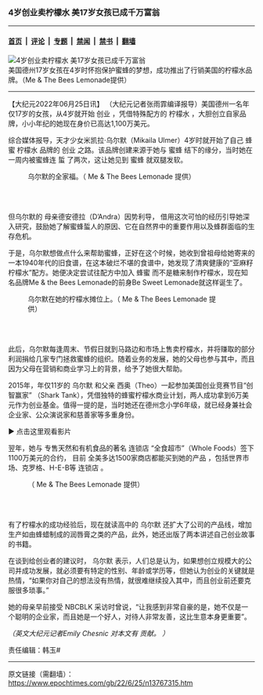 ### 4岁创业卖柠檬水 美17岁女孩已成千万富翁

---

#### [首页](../../../..?n13767315) &nbsp;|&nbsp; [评论](../../../../../epoch-comment?n13767315) &nbsp;|&nbsp; [专题](../../../../../epoch-special?n13767315) &nbsp;|&nbsp; [禁闻](../../../../../epoch-news?n13767315) &nbsp;|&nbsp; [禁书](../../../../../books?n13767315) &nbsp;|&nbsp; [翻墙](https://github.com/gfw-breaker/nogfw/blob/master/README.md?n13767315)


<div><img alt="4岁创业卖柠檬水 美17岁女孩已成千万富翁" class="attachment-djy_600_400 size-djy_600_400 wp-post-image" src="https://i.epochtimes.com/assets/uploads/2018/09/mikaila-2-600x400.jpg"/>
<div class="caption">
 美国德州17岁女孩在4岁时怀抱保护蜜蜂的梦想，成功推出了行销美国的柠檬水品牌。（Me &amp; The Bees Lemonade提供）
</div></div><hr/><div class="post_content" id="artbody" itemprop="articleBody">
 <!-- article content begin -->
 <p>
  【大纪元2022年06月25日讯】
  <span style="font-weight: 400;">
   （大纪元记者张雨霏编译报导）美国德州一名年仅17岁的女孩，从4岁就开始
   <ok href="https://www.epochtimes.com/gb/tag/%E5%88%9B%E4%B8%9A.html">
    创业
   </ok>
   ，凭借特殊配方的
   <ok href="https://www.epochtimes.com/gb/tag/%E6%9F%A0%E6%AA%AC%E6%B0%B4.html">
    柠檬水
   </ok>
   ，大胆创立自家品牌，小小年纪的她现在身价已高达1,100万美元。
  </span>
 </p>
 <p>
  <span style="font-weight: 400;">
   综合媒体报导，天才少女米凯拉‧乌尔默（Mikaila Ulmer）4岁时就开始了自己
   <ok href="https://www.epochtimes.com/gb/tag/%E8%9C%82%E8%9C%9C.html">
    蜂蜜
   </ok>
   <ok href="https://www.epochtimes.com/gb/tag/%E6%9F%A0%E6%AA%AC%E6%B0%B4.html">
    柠檬水
   </ok>
   品牌的
   <ok href="https://www.epochtimes.com/gb/tag/%E5%88%9B%E4%B8%9A.html">
    创业
   </ok>
   之路。该品牌创建来源于她与
   <ok href="https://www.epochtimes.com/gb/tag/%E8%9C%9C%E8%9C%82.html">
    蜜蜂
   </ok>
   结下的缘分，当时她在一周内被蜜蜂连
  </span>
  <span style="font-weight: 400;">
   蜇
  </span>
  <span style="font-weight: 400;">
   了两次，这让她见到
   <ok href="https://www.epochtimes.com/gb/tag/%E8%9C%9C%E8%9C%82.html">
    蜜蜂
   </ok>
   就双腿发软。
  </span>
 </p>
 <figure aria-describedby="caption-attachment-10727428" class="wp-caption aligncenter" id="attachment_10727428" style="width: 601px">
  <ok href="https://i.epochtimes.com/assets/uploads/2018/09/Ulmer-family.jpg" target="_blank">
   <img alt="" class="wp-image-10727428" src="https://i.epochtimes.com/assets/uploads/2018/09/Ulmer-family.jpg"/>
  </ok>
  <br/><figcaption class="wp-caption-text" id="caption-attachment-10727428">
   乌尔默的全家福。（
   <ok href="https://www.instagram.com/mikailasbees/">
    Me &amp; The Bees Lemonade
   </ok>
   提供）
  </figcaption><br/>
 </figure><br/>
 <p>
  <span style="font-weight: 400;">
   但乌尔默的
  </span>
  <span style="font-weight: 400;">
   母亲德安德拉（D’Andra）因势利导，
  </span>
  <span style="font-weight: 400;">
   借用这次可怕的经历引导她深入研究，鼓励她了解蜜蜂蜇人的原因、它在自然界中的重要作用以及蜂群面临的生存危机。
  </span>
 </p>
 <p>
  <span style="font-weight: 400;">
   于是，乌尔默想做点什么来帮助蜜蜂，正好在这个时候，她收到曾祖母给她寄来的一本1940年代的旧食谱，在这本破烂不堪的食谱中，她发现了清爽健康的“亚麻籽柠檬水”配方。她便决定尝试往配方中加入
   <ok href="https://www.epochtimes.com/gb/tag/%E8%9C%82%E8%9C%9C.html">
    蜂蜜
   </ok>
   而不是糖来制作柠檬水，现在知名品牌Me &amp; the Bees Lemonade的前身Be Sweet Lemonade就这样诞生了。
  </span>
 </p>
 <figure aria-describedby="caption-attachment-10727425" class="wp-caption aligncenter" id="attachment_10727425" style="width: 401px">
  <ok href="https://i.epochtimes.com/assets/uploads/2018/09/lemonade-stand.jpg" target="_blank">
   <img alt="" class="wp-image-10727425" src="https://i.epochtimes.com/assets/uploads/2018/09/lemonade-stand.jpg"/>
  </ok>
  <br/><figcaption class="wp-caption-text" id="caption-attachment-10727425">
   乌尔默在她的柠檬水摊位上。（
   <ok href="https://www.instagram.com/mikailasbees/">
    Me &amp; The Bees Lemonade
   </ok>
   提供）
  </figcaption><br/>
 </figure><br/>
 <p>
  <span style="font-weight: 400;">
   此后，乌尔默每逢周末、节假日就到马路边和市场上售卖柠檬水，并将赚取的部分利润捐给几家专门拯救蜜蜂的组织。随着业务的发展，她的父母也参与其中，而且因为父母在营销和商业学习上的背景，给予了她很大帮助。
  </span>
 </p>
 <p>
  <span style="font-weight: 400;">
   2015年，年仅11岁的
  </span>
  <span style="font-weight: 400;">
   乌尔默
  </span>
  <span style="font-weight: 400;">
   和父亲
  </span>
  <span style="font-weight: 400;">
   西奥（Theo）一起参加美国创业竞赛节目“创智赢家”
  </span>
  <span style="font-weight: 400;">
   （Shark Tank），凭借独特的蜂蜜柠檬水商业计划，两人成功拿到6万美元作为创业基金。值得一提的是，当时她还在德州念小学6年级，就已经身兼社会企业家、公众演说家和慈善家等多重身份。
  </span>
 </p>
 <p>
  ▶
  <ok href="https://www.youtube.com/watch?v=RJ7FtAPbmvU">
   点击这里观看影片
  </ok>
 </p>
 <p>
  <span style="font-weight: 400;">
   翌年，她与
  </span>
  <span style="font-weight: 400;">
   专售天然和有机食品的著名
   <ok href="https://www.epochtimes.com/gb/tag/%E8%BF%9E%E9%94%81%E5%BA%97.html">
    连锁店
   </ok>
   “全食超市”（Whole Foods）签下1100万美元的合约，
  </span>
  <span style="font-weight: 400;">
   目前
  </span>
  <span style="font-weight: 400;">
   全美多达1500家商店都能买到她的产品
  </span>
  <span style="font-weight: 400;">
   ，包括世界市场、克罗格、H-E-B等
   <ok href="https://www.epochtimes.com/gb/tag/%E8%BF%9E%E9%94%81%E5%BA%97.html">
    连锁店
   </ok>
   。
  </span>
 </p>
 <figure aria-describedby="caption-attachment-10727426" class="wp-caption aligncenter" id="attachment_10727426" style="width: 600px">
  <ok href="https://i.epochtimes.com/assets/uploads/2018/09/me-and-the-bees-lemonade.jpg" target="_blank">
   <img alt="" class="wp-image-10727426" src="https://i.epochtimes.com/assets/uploads/2018/09/me-and-the-bees-lemonade.jpg"/>
  </ok>
  <br/><figcaption class="wp-caption-text" id="caption-attachment-10727426">
   （
   <ok href="https://www.instagram.com/mikailasbees/">
    Me &amp; The Bees Lemonade
   </ok>
   提供）
  </figcaption><br/>
 </figure><br/>
 <p>
  <span style="font-weight: 400;">
   有了柠檬水的成功经验后，现在就读高中的
  </span>
  <span style="font-weight: 400;">
   乌尔默
  </span>
  <span style="font-weight: 400;">
   还扩大了公司的产品线，增加生产如由蜂蜡制成的润唇膏之类的产品，此外，她还出版了两本讲述自己创业故事的书籍。
  </span>
 </p>
 <p>
  <span style="font-weight: 400;">
   在谈到给创业者的建议时，
  </span>
  <span style="font-weight: 400;">
   乌尔默
  </span>
  <span style="font-weight: 400;">
   表示，人们总是认为，如果想创立规模大的公司并成功发展，就必须要有特定的性别、年龄或学历等，但她认为创业的关键就是热情，“如果你对自己的想法没有热情，就很难继续投入其中，而且创业前还要克服很多琐事。”
  </span>
 </p>
 <p>
  <span style="font-weight: 400;">
   她的母亲早前接受
   <ok href="https://www.nbcnews.com/news/nbcblk/how-11-year-old-turned-something-scary-something-sweet-n545651">
    NBCBLK
   </ok>
   采访时曾说，“让我感到非常自豪的是，她不仅是一个聪明的企业家，而且她是一个好人，对待人非常友善，这比生意本身更重要”。
  </span>
 </p>
 <p>
  <i>
   <span style="font-weight: 400;">
    （英文大纪元记者Emily Chesnic
   </span>
  </i>
  <i>
   <span style="font-weight: 400;">
    对本文有
   </span>
  </i>
  <i>
   贡献。
  </i>
  <i>
   ）
  </i>
 </p>
 <p>
  <span style="font-weight: 400;">
   责任编辑：韩玉#
  </span>
 </p>
 <!-- article content end -->
 <div id="below_article_ad">
 </div>
</div>


---

原文链接（需翻墙）：https://www.epochtimes.com/gb/22/6/25/n13767315.htm